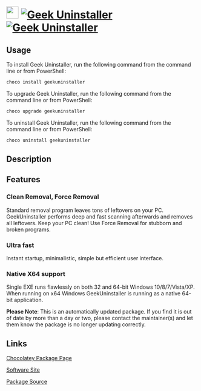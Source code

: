 ﻿# <img src="https://rawcdn.githack.com/virtualex-itv/chocolatey-packages/30fafb835165e8d432dc77f68ea395319c7febd9/icons/geekuninstaller.png" width="32" height="32"/> [![Geek Uninstaller](https://img.shields.io/chocolatey/v/geekuninstaller.svg?label=Geek+Uninstaller)](https://chocolatey.org/packages/geekuninstaller) [![Geek Uninstaller](https://img.shields.io/chocolatey/dt/geekuninstaller.svg)](https://chocolatey.org/packages/geekuninstaller)

## Usage

To install Geek Uninstaller, run the following command from the command line or from PowerShell:

```powershell
choco install geekuninstaller
```

To upgrade Geek Uninstaller, run the following command from the command line or from PowerShell:

```powershell
choco upgrade geekuninstaller
```

To uninstall Geek Uninstaller, run the following command from the command line or from PowerShell:

```powershell
choco uninstall geekuninstaller
```

## Description

## Features

### Clean Removal, Force Removal

Standard removal program leaves tons of leftovers on your PC. GeekUninstaller performs deep and fast scanning afterwards and removes all leftovers. Keep your PC clean! Use Force Removal for stubborn and broken programs.

### Ultra fast

Instant startup, minimalistic, simple but efficient user interface.

### Native X64 support

Single EXE runs flawlessly on both 32 and 64-bit Windows 10/8/7/Vista/XP. When running on x64 Windows GeekUninstaller is running as a native 64-bit application.

**Please Note**: This is an automatically updated package. If you find it is
out of date by more than a day or two, please contact the maintainer(s) and
let them know the package is no longer updating correctly.

## Links

[Chocolatey Package Page](https://chocolatey.org/packages/geekuninstaller)

[Software Site](http://www.geekuninstaller.com)

[Package Source](https://github.com/virtualex-itv/chocolatey-packages/tree/master/automatic/geekuninstaller)
